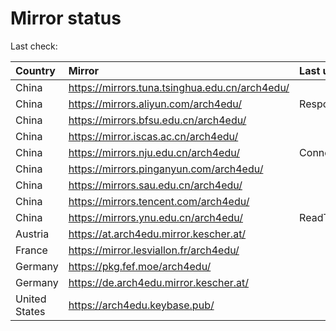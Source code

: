 <script src="./time.js"></script>
# Mirror status
Last check: <script type="text/javascript">localize(1666222439.6840255);</script>

|Country|Mirror|Last update|
|:------|:-----|:----------|
|China|https://mirrors.tuna.tsinghua.edu.cn/arch4edu/|<script type="text/javascript">localize(1666195065);</script>|
|China|https://mirrors.aliyun.com/arch4edu/|Response 404|
|China|https://mirrors.bfsu.edu.cn/arch4edu/|<script type="text/javascript">localize(1666205866);</script>|
|China|https://mirror.iscas.ac.cn/arch4edu/|<script type="text/javascript">localize(1666205866);</script>|
|China|https://mirrors.nju.edu.cn/arch4edu/|ConnectTimeout|
|China|https://mirrors.pinganyun.com/arch4edu/|<script type="text/javascript">localize(1666192548);</script>|
|China|https://mirrors.sau.edu.cn/arch4edu/|<script type="text/javascript">localize(1650446957);</script>|
|China|https://mirrors.tencent.com/arch4edu/|<script type="text/javascript">localize(1666163839);</script>|
|China|https://mirrors.ynu.edu.cn/arch4edu/|ReadTimeout|
|Austria|https://at.arch4edu.mirror.kescher.at/|<script type="text/javascript">localize(1666205866);</script>|
|France|https://mirror.lesviallon.fr/arch4edu/|<script type="text/javascript">localize(1666195065);</script>|
|Germany|https://pkg.fef.moe/arch4edu/|<script type="text/javascript">localize(1666205866);</script>|
|Germany|https://de.arch4edu.mirror.kescher.at/|<script type="text/javascript">localize(1666205866);</script>|
|United States|https://arch4edu.keybase.pub/|<script type="text/javascript">localize(1666163839);</script>|

<script src="./tablefilter/tablefilter.js"></script>
<script src="./table.js"></script>